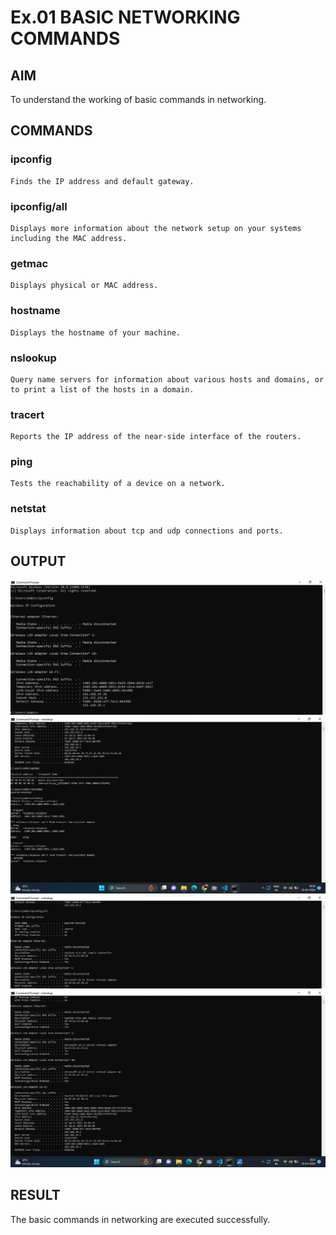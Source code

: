 # Ex.01 BASIC NETWORKING COMMANDS
## AIM
  To understand the working of basic commands in networking.

## COMMANDS
### ipconfig
    Finds the IP address and default gateway.
    
### ipconfig/all
    Displays more information about the network setup on your systems including the MAC address.

### getmac
    Displays physical or MAC address.

### hostname
    Displays the hostname of your machine.
    
### nslookup
    Query name servers for information about various hosts and domains, or to print a list of the hosts in a domain.
    
### tracert
    Reports the IP address of the near-side interface of the routers.

### ping
    Tests the reachability of a device on a network. 

### netstat
    Displays information about tcp and udp connections and ports.

## OUTPUT
![alt text](<Screenshot 2024-04-15 182305-1.png>)
![alt text](<Screenshot 2024-04-15 182936.png>)
![alt text](<Screenshot 2024-04-15 183126-1.png>)
![alt text](<Screenshot 2024-04-15 183115.png>)

## RESULT
  The basic commands in networking are executed successfully.
